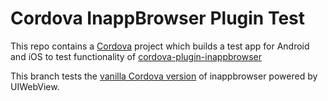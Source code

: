 Cordova InappBrowser Plugin Test 
================================

This repo contains a [Cordova](http://cordova.apache.org/) project which builds a test app for Android and iOS to test functionality of [cordova-plugin-inappbrowser](https://github.com/apache/cordova-plugin-inappbrowser)

This branch tests the [vanilla Cordova version](https://github.com/apache/cordova-plugin-inappbrowser) of inappbrowser powered by UIWebView. 